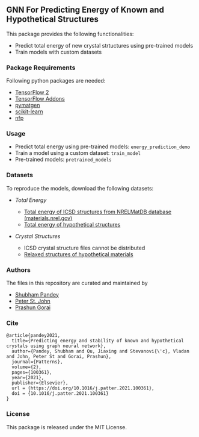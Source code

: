 ## GNN For Predicting Energy of Known and Hypothetical Structures

This package provides the following functionalities: 
* Predict total energy of new crystal strtuctures using pre-trained models
* Train models with custom datasets

### Package Requirements

Following python packages are needed: 

* [TensorFlow 2](https://www.tensorflow.org/install) 
* [TensorFlow Addons](https://www.tensorflow.org/addons/overview) 
* [pymatgen](https://pymatgen.org/installation.html) 
* [scikit-learn](https://scikit-learn.org/stable/install.html) 
* [nfp](https://pypi.org/project/nfp/)

### Usage

* Predict total energy using pre-trained models: `energy_prediction_demo` 
* Train a model using a custom dataset: `train_model`
* Pre-trained models: `pretrained_models`

### Datasets

To reproduce the models, download the following datasets:

* *Total Energy*

  * [Total energy of ICSD structures from NRELMatDB database (materials.nrel.gov)](nrelmatdb_icsd_energies.csv) 
  * [Total energy of hypothetical structures](hypothetical_structure_energies.csv) 

* *Crystal Structures*  
  
  * ICSD crystal structure files cannot be distributed 
  * [Relaxed structures of hypothetical materials](relaxed_hypothetical_structures.tar.gz)

### Authors

The files in this repository are curated and maintained by

* [Shubham Pandey](mailto:shubhampandey[at]mines[dot]edu)
* [Peter St. John](mailto:Peter.STJohn[at]nrel[dot]gov)
* [Prashun Gorai](mailto:pgorai[at]mines[dot]edu)

### Cite
```
@article{pandey2021,
  title={Predicting energy and stability of known and hypothetical crystals using graph neural network},
  author={Pandey, Shubham and Qu, Jiaxing and Stevanovi{\'c}, Vladan and John, Peter St and Gorai, Prashun},
  journal={Patterns},
  volume={2},
  pages={100361},
  year={2021},
  publisher={Elsevier},
  url = {https://doi.org/10.1016/j.patter.2021.100361},
  doi = {10.1016/j.patter.2021.100361}
}
```

### License

This package is released under the MIT License.
